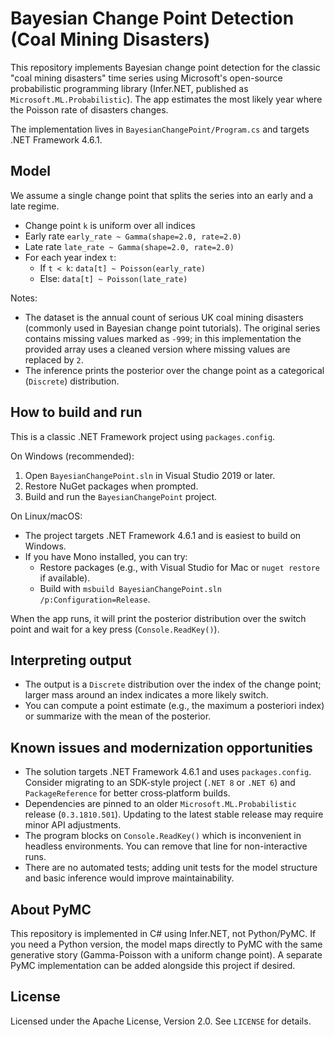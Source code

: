 # Bayesian Change Point Detection (Coal Mining Disasters)

This repository implements Bayesian change point detection for the classic "coal mining disasters" time series using Microsoft's open-source probabilistic programming library (Infer.NET, published as `Microsoft.ML.Probabilistic`). The app estimates the most likely year where the Poisson rate of disasters changes.

The implementation lives in `BayesianChangePoint/Program.cs` and targets .NET Framework 4.6.1.

## Model

We assume a single change point that splits the series into an early and a late regime.

- Change point `k` is uniform over all indices
- Early rate `early_rate ~ Gamma(shape=2.0, rate=2.0)`
- Late rate `late_rate ~ Gamma(shape=2.0, rate=2.0)`
- For each year index `t`:
  - If `t < k`: `data[t] ~ Poisson(early_rate)`
  - Else: `data[t] ~ Poisson(late_rate)`

Notes:
- The dataset is the annual count of serious UK coal mining disasters (commonly used in Bayesian change point tutorials). The original series contains missing values marked as `-999`; in this implementation the provided array uses a cleaned version where missing values are replaced by `2`.
- The inference prints the posterior over the change point as a categorical (`Discrete`) distribution.

## How to build and run

This is a classic .NET Framework project using `packages.config`.

On Windows (recommended):
1. Open `BayesianChangePoint.sln` in Visual Studio 2019 or later.
2. Restore NuGet packages when prompted.
3. Build and run the `BayesianChangePoint` project.

On Linux/macOS:
- The project targets .NET Framework 4.6.1 and is easiest to build on Windows.
- If you have Mono installed, you can try:
  - Restore packages (e.g., with Visual Studio for Mac or `nuget restore` if available).
  - Build with `msbuild BayesianChangePoint.sln /p:Configuration=Release`.

When the app runs, it will print the posterior distribution over the switch point and wait for a key press (`Console.ReadKey()`).

## Interpreting output

- The output is a `Discrete` distribution over the index of the change point; larger mass around an index indicates a more likely switch.
- You can compute a point estimate (e.g., the maximum a posteriori index) or summarize with the mean of the posterior.

## Known issues and modernization opportunities

- The solution targets .NET Framework 4.6.1 and uses `packages.config`. Consider migrating to an SDK-style project (`.NET 8` or `.NET 6`) and `PackageReference` for better cross‑platform builds.
- Dependencies are pinned to an older `Microsoft.ML.Probabilistic` release (`0.3.1810.501`). Updating to the latest stable release may require minor API adjustments.
- The program blocks on `Console.ReadKey()` which is inconvenient in headless environments. You can remove that line for non-interactive runs.
- There are no automated tests; adding unit tests for the model structure and basic inference would improve maintainability.

## About PyMC

This repository is implemented in C# using Infer.NET, not Python/PyMC. If you need a Python version, the model maps directly to PyMC with the same generative story (Gamma-Poisson with a uniform change point). A separate PyMC implementation can be added alongside this project if desired.

## License

Licensed under the Apache License, Version 2.0. See `LICENSE` for details.
